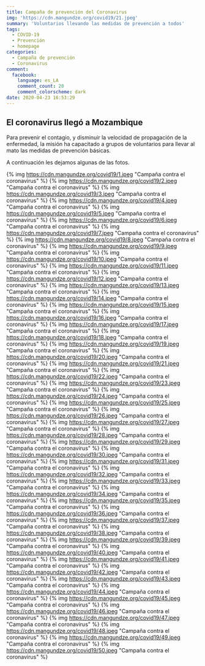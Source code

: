 ```yaml
---
title: Campaña de prevención del Coronavirus
img: 'https://cdn.mangundze.org/covid19/21.jpeg'
summary: 'Voluntarios llevando las medidas de prevención a todos'
tags:
  - COVID-19
  - Prevención
  - homepage
categories:
  - Campaña de prevención
  - Coronavirus
comment:
  facebook:
    language: es_LA
    comment_count: 20
    comment_colorscheme: dark
date: 2020-04-23 16:53:29
---
```


## El coronavirus llegó a Mozambique

Para prevenir el contagio, y disminuir la velocidad de propagación de la enfermedad, la misión ha capacitado a grupos de voluntarios para llevar al mato las medidas de prevención básicas.

A continuación les dejamos algunas de las fotos.

{% img https://cdn.mangundze.org/covid19/1.jpeg "Campaña contra el coronavirus" %}
{% img https://cdn.mangundze.org/covid19/2.jpeg "Campaña contra el coronavirus" %}
{% img https://cdn.mangundze.org/covid19/3.jpeg "Campaña contra el coronavirus" %}
{% img https://cdn.mangundze.org/covid19/4.jpeg "Campaña contra el coronavirus" %}
{% img https://cdn.mangundze.org/covid19/5.jpeg "Campaña contra el coronavirus" %}
{% img https://cdn.mangundze.org/covid19/6.jpeg "Campaña contra el coronavirus" %}
{% img https://cdn.mangundze.org/covid19/7.jpeg "Campaña contra el coronavirus" %}
{% img https://cdn.mangundze.org/covid19/8.jpeg "Campaña contra el coronavirus" %}
{% img https://cdn.mangundze.org/covid19/9.jpeg "Campaña contra el coronavirus" %}
{% img https://cdn.mangundze.org/covid19/10.jpeg "Campaña contra el coronavirus" %}
{% img https://cdn.mangundze.org/covid19/11.jpeg "Campaña contra el coronavirus" %}
{% img https://cdn.mangundze.org/covid19/12.jpeg "Campaña contra el coronavirus" %}
{% img https://cdn.mangundze.org/covid19/13.jpeg "Campaña contra el coronavirus" %}
{% img https://cdn.mangundze.org/covid19/14.jpeg "Campaña contra el coronavirus" %}
{% img https://cdn.mangundze.org/covid19/15.jpeg "Campaña contra el coronavirus" %}
{% img https://cdn.mangundze.org/covid19/16.jpeg "Campaña contra el coronavirus" %}
{% img https://cdn.mangundze.org/covid19/17.jpeg "Campaña contra el coronavirus" %}
{% img https://cdn.mangundze.org/covid19/18.jpeg "Campaña contra el coronavirus" %}
{% img https://cdn.mangundze.org/covid19/19.jpeg "Campaña contra el coronavirus" %}
{% img https://cdn.mangundze.org/covid19/20.jpeg "Campaña contra el coronavirus" %}
{% img https://cdn.mangundze.org/covid19/21.jpeg "Campaña contra el coronavirus" %}
{% img https://cdn.mangundze.org/covid19/22.jpeg "Campaña contra el coronavirus" %}
{% img https://cdn.mangundze.org/covid19/23.jpeg "Campaña contra el coronavirus" %}
{% img https://cdn.mangundze.org/covid19/24.jpeg "Campaña contra el coronavirus" %}
{% img https://cdn.mangundze.org/covid19/25.jpeg "Campaña contra el coronavirus" %}
{% img https://cdn.mangundze.org/covid19/26.jpeg "Campaña contra el coronavirus" %}
{% img https://cdn.mangundze.org/covid19/27.jpeg "Campaña contra el coronavirus" %}
{% img https://cdn.mangundze.org/covid19/28.jpeg "Campaña contra el coronavirus" %}
{% img https://cdn.mangundze.org/covid19/29.jpeg "Campaña contra el coronavirus" %}
{% img https://cdn.mangundze.org/covid19/30.jpeg "Campaña contra el coronavirus" %}
{% img https://cdn.mangundze.org/covid19/31.jpeg "Campaña contra el coronavirus" %}
{% img https://cdn.mangundze.org/covid19/32.jpeg "Campaña contra el coronavirus" %}
{% img https://cdn.mangundze.org/covid19/33.jpeg "Campaña contra el coronavirus" %}
{% img https://cdn.mangundze.org/covid19/34.jpeg "Campaña contra el coronavirus" %}
{% img https://cdn.mangundze.org/covid19/35.jpeg "Campaña contra el coronavirus" %}
{% img https://cdn.mangundze.org/covid19/36.jpeg "Campaña contra el coronavirus" %}
{% img https://cdn.mangundze.org/covid19/37.jpeg "Campaña contra el coronavirus" %}
{% img https://cdn.mangundze.org/covid19/38.jpeg "Campaña contra el coronavirus" %}
{% img https://cdn.mangundze.org/covid19/39.jpeg "Campaña contra el coronavirus" %}
{% img https://cdn.mangundze.org/covid19/40.jpeg "Campaña contra el coronavirus" %}
{% img https://cdn.mangundze.org/covid19/41.jpeg "Campaña contra el coronavirus" %}
{% img https://cdn.mangundze.org/covid19/42.jpeg "Campaña contra el coronavirus" %}
{% img https://cdn.mangundze.org/covid19/43.jpeg "Campaña contra el coronavirus" %}
{% img https://cdn.mangundze.org/covid19/44.jpeg "Campaña contra el coronavirus" %}
{% img https://cdn.mangundze.org/covid19/45.jpeg "Campaña contra el coronavirus" %}
{% img https://cdn.mangundze.org/covid19/46.jpeg "Campaña contra el coronavirus" %}
{% img https://cdn.mangundze.org/covid19/47.jpeg "Campaña contra el coronavirus" %}
{% img https://cdn.mangundze.org/covid19/48.jpeg "Campaña contra el coronavirus" %}
{% img https://cdn.mangundze.org/covid19/49.jpeg "Campaña contra el coronavirus" %}
{% img https://cdn.mangundze.org/covid19/50.jpeg "Campaña contra el coronavirus" %}